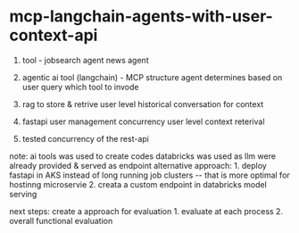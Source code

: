 # mcp-langchain-agents-with-user-context-api

1. tool - 
        jobsearch agent 
        news agent  
2. agentic ai tool (langchain) - MCP structure 
        agent determines based on user query which tool to invode 
4. rag to store & retrive user level historical conversation for context 
5. fastapi 
        user management
        concurrency 
        user level context reterival 
 
6. tested concurrency of the rest-api 

note: 
ai tools was used to create codes 
databricks was used as llm were already provided & served as endpoint 
    alternative approach: 
        1. deploy fastapi in AKS instead of long running job clusters -- that is more optimal for hostinng microservie 
        2. creata a custom endpoint in databricks model serving
    
next steps: 
create a approach for evaluation 
        1. evaluate at each process 
        2. overall functional evaluation 
